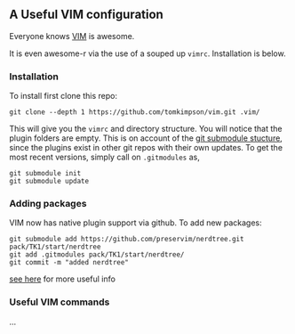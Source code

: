 ## A Useful VIM configuration


Everyone knows [VIM](https://www.vim.org/) is awesome.

It is even awesome-r via the use of a souped up `vimrc`. Installation is below.


### Installation
To install first clone this repo:

    git clone --depth 1 https://github.com/tomkimpson/vim.git .vim/

This will give you the `vimrc` and directory structure. You will notice that the plugin folders are empty. This is on account of the [git submodule stucture](https://git-scm.com/book/en/v2/Git-Tools-Submodules), since the plugins exist in other git repos with their own updates. To get the most recent versions, simply call on `.gitmodules` as,

    git submodule init
    git submodule update


### Adding packages

VIM now has native plugin support via github. To add new packages:

    git submodule add https://github.com/preservim/nerdtree.git pack/TK1/start/nerdtree
    git add .gitmodules pack/TK1/start/nerdtree/
    git commit -m "added nerdtree"


[see here](https://shaeshed.com/vim-packages/) for more useful info





### Useful VIM commands

...
